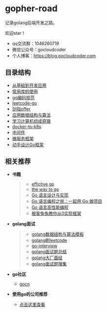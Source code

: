 # gopher-road

记录golang后端开发之路。

欢迎star！

* qq交流群：1046260719
* 微信公众号：gocloudcoder
* 个人博客：https://blog.gocloudcoder.com

## 目录结构

* [从基础到开发应用](gopher)
* [常用库的使用](常用库的使用)
* [go编码规范](go编码规范)
* [leetcode-go](leetcode-go)
* [剑指offer](剑指offer)
* [应用数据结构与算法](应用数据结构与算法)
* [学习计算机组成原理](学习计算机组成原理)
* [docker-to-k8s](docker-to-k8s)
* [中间件](middlewares)
* [微服务框架](微服务框架)
* [动手设计Go框架](设计Go框架)

## 相关推荐

* **书籍**

  > * [effictive go](https://go-zh.org/doc/effective_go.html)
  > * [the way to go](https://github.com/unknwon/the-way-to-go_ZH_CN/blob/master/eBook/directory.md)
  > * [Go 语言设计与实现](https://draveness.me/golang)
  > * [Go 语言编程之旅：一起用 Go 做项目](https://golang2.eddycjy.com/)
  > * [Go 语言高性能编程](https://geektutu.com/post/high-performance-go.html)
  > * [极客兔兔教你从0实现框架](https://github.com/geektutu/7days-golang)

* **golang面试**

  > * [golang数据结构与算法模板](https://greyireland.gitbook.io/algorithm-pattern/)
  > * [golang刷leetcode](https://books.halfrost.com/leetcode/)
  > * [go-interview](https://github.com/menggggggg/go-interview/)
  > * [golang面试题总结](https://www.jishuchi.com/read/go-interview/3435)
  > * [golang大厂面经](https://www.nowcoder.com/discuss/145338?type=2&order=3&pos=15&page=1)
  > * [golang面试题搜集](https://github.com/lifei6671/interview-go)

* **go社区**
  
  * [gocn](http://gocn.vip)
  
* **使用go的公司推荐**
  
  * [点击这里查看](company.md)

